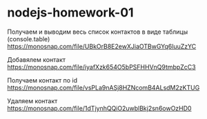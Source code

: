 # nodejs-homework-01
Получаем и выводим весь список контактов в виде таблицы (console.table) https://monosnap.com/file/UBkOrB8E2ewXJiaOTBwGYq6luuZzYC

Добавялем контакт https://monosnap.com/file/iyafXzk654O5bPSFHHVnQ9tmbpZcC3

Получаем контакт по id https://monosnap.com/file/vsPLa9nASj8HZNcomB4ALsdM2zKTUG

Удаляем контакт https://monosnap.com/file/1dTjynhQQiO2uwblBkj2sn6owOzHD0
